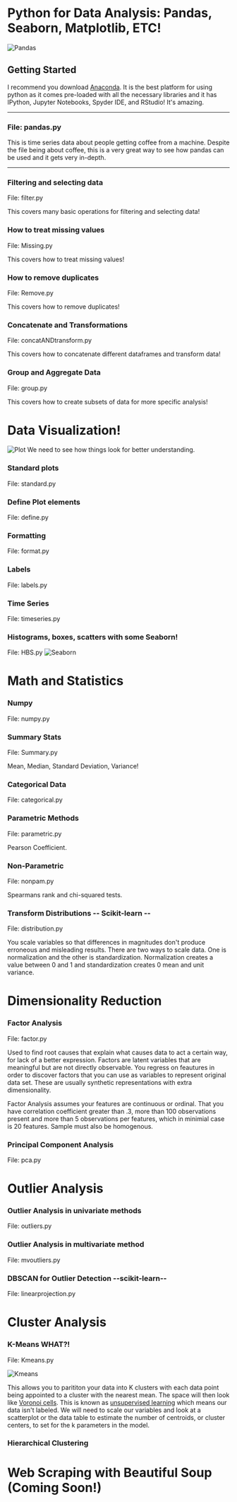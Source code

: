 # Python for Data Analysis: Pandas, Seaborn, Matplotlib, ETC!
![Pandas](https://user-images.githubusercontent.com/23710841/34076744-25597a40-e2be-11e7-9749-68dea8a29589.png)

## Getting Started
I recommend you download [Anaconda](https://www.anaconda.com/what-is-anaconda/). It is the best platform for using python as it comes pre-loaded with all the necessary libraries and it has IPython, Jupyter Notebooks, Spyder IDE, and RStudio! It's amazing.

_________________________________________________________________________
### File: pandas.py
This is time series data about people getting coffee from a machine.
Despite the file being about coffee, this is a very great way to see how pandas can be used and it gets very in-depth. 
__________________________________________________________________________
### Filtering and selecting data
File: filter.py

This covers many basic operations for filtering and selecting data!

### How to treat missing values
File: Missing.py

This covers how to treat missing values!

### How to remove duplicates
File: Remove.py

This covers how to remove duplicates!

### Concatenate and Transformations
File: concatANDtransform.py

This covers how to concatenate different dataframes and transform data!

### Group and Aggregate Data
File: group.py

This covers how to create subsets of data for more specific analysis!

# Data Visualization!
![Plot](https://user-images.githubusercontent.com/23710841/34332245-a74878be-e8fc-11e7-823b-523b91820c78.png)
We need to see how things look for better understanding.

### Standard plots
File: standard.py

### Define Plot elements
File: define.py

### Formatting
File: format.py

### Labels 
File: labels.py

### Time Series
File: timeseries.py

### Histograms, boxes, scatters with some Seaborn!
File: HBS.py
![Seaborn](https://user-images.githubusercontent.com/23710841/34332253-b96e9e92-e8fc-11e7-9c06-7cf5c067abc4.png)

# Math and Statistics

### Numpy 
File: numpy.py

### Summary Stats
File: Summary.py

Mean, Median, Standard Deviation, Variance!

### Categorical Data
File: categorical.py

### Parametric Methods
File: parametric.py

Pearson Coefficient.

### Non-Parametric
File: nonpam.py

Spearmans rank and chi-squared tests.

### Transform Distributions   -- Scikit-learn --
File: distribution.py

You scale variables so that differences in magnitudes don't produce erroneous and misleading results. There are two ways to scale data.
One is normalization and the other is standardization. Normalization creates a value between 0 and 1 and standardization creates 0 mean and unit variance. 

# Dimensionality Reduction 
### Factor Analysis
File: factor.py

Used to find root causes that explain what causes data to act a certain way, for lack of a better expression. Factors are latent variables that are meaningful but are not directly observable. You regress on feautures in order to discover factors that you can use as variables to represent original data set. These are usually synthetic representations with extra dimensionality.

Factor Analysis assumes your features are continuous or ordinal. That you have correlation coefficient greater than .3, more than 100 observations present and more than 5 observations per features, which in minimial case is 20 features. Sample must also be homogenous.
### Principal Component Analysis
File: pca.py

# Outlier Analysis 
### Outlier Analysis in univariate methods
File: outliers.py

### Outlier Analysis in multivariate method
File: mvoutliers.py

### DBSCAN for Outlier Detection --scikit-learn--
File: linearprojection.py

# Cluster Analysis
### K-Means WHAT?!
File: Kmeans.py

![Kmeans](https://user-images.githubusercontent.com/23710841/34398178-927f58bc-eb4a-11e7-922f-1435f36ce45e.png)

This allows you to parititon your data into K clusters with each data point being appointed to a cluster with the nearest mean. The space will then look like [Voronoi cells](https://en.wikipedia.org/wiki/K-means_clustering). This is known as [unsupervised learning](https://en.wikipedia.org/wiki/Unsupervised_learning) which means our data isn't labeled. We will need to scale our variables and look at a scatterplot or the data table to estimate the number of centroids, or cluster centers, to set for the k parameters in the model.

### Hierarchical Clustering 

# Web Scraping with Beautiful Soup (Coming Soon!)


